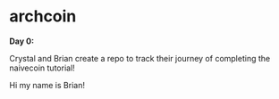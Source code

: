 # archcoin
**Day 0:**

Crystal and Brian create a repo to track their journey of completing the naivecoin tutorial!

Hi my name is Brian!
